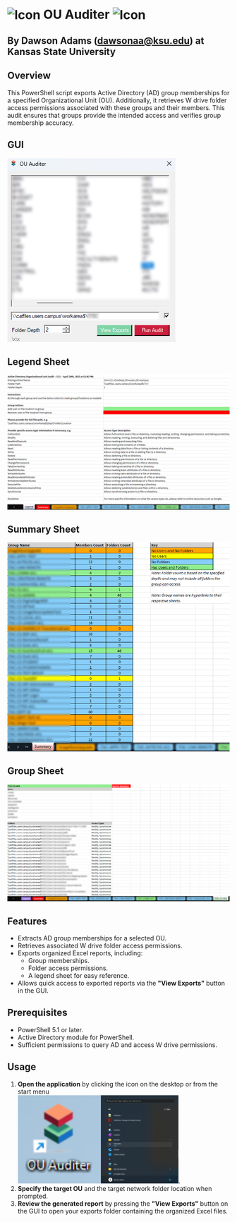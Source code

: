# <img src="icon.ico" alt="Icon" height="32" style="vertical-align: middle;"> <span style="vertical-align: middle;">OU Auditer</span>  <img src="icon.ico" alt="Icon" height="32" style="vertical-align: middle;">

## By Dawson Adams (dawsonaa@ksu.edu) at Kansas State University </span>

## Overview
This PowerShell script exports Active Directory (AD) group memberships for a specified Organizational Unit (OU). Additionally, it retrieves W drive folder access permissions associated with these groups and their members. This audit ensures that groups provide the intended access and verifies group membership accuracy.

## GUI
<img src="images/gui.png" alt="GUI Screenshot">

## Legend Sheet
<img src="images/legend-sheet.png" alt="Legend Sheet Screenshot">

## Summary Sheet
<img src="images/summary-sheet.png" alt="Summary Sheet Screenshot">

## Group Sheet
<img src="images/group-sheet.png" alt="Group Sheet Screenshot">

## Features
- Extracts AD group memberships for a selected OU.
- Retrieves associated W drive folder access permissions.
- Exports organized Excel reports, including:
    - Group memberships.
    - Folder access permissions.
    - A legend sheet for easy reference.
- Allows quick access to exported reports via the **"View Exports"** button in the GUI.

## Prerequisites
- PowerShell 5.1 or later.
- Active Directory module for PowerShell.
- Sufficient permissions to query AD and access W drive permissions.

## Usage
1. **Open the application** by clicking the icon on the desktop or from the start menu  
   <img src="images/desktop-icon.png" alt="Desktop Icon" height="200"><img src="images/startmenu-icon.png" alt="Start Menu Icon" height="200">.
2. **Specify the target OU** and the target network folder location when prompted.
3. **Review the generated report** by pressing the **"View Exports"** button on the GUI to open your exports folder containing the organized Excel files.